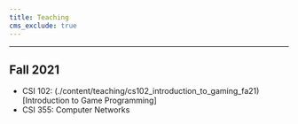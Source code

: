 ```yaml
---
title: Teaching
cms_exclude: true
---
```

---
## Fall 2021
* CSI 102: (./content/teaching/cs102_introduction_to_gaming_fa21)[Introduction to Game Programming]
* CSI 355: Computer Networks

